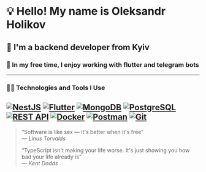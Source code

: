 # 💡 Hello! My name is Oleksandr Holikov
## 🌱 I'm a backend developer from Kyiv  
### 🤖 In my free time, I enjoy working with flutter and telegram bots
---

### 👨‍💻 Technologies and Tools I Use
[![NestJS](https://www.vectorlogo.zone/logos/nestjs/nestjs-icon.svg)](https://nestjs.com/)
[![Flutter](https://www.vectorlogo.zone/logos/flutterio/flutterio-icon.svg)](https://flutter.dev/)
[![MongoDB](https://www.vectorlogo.zone/logos/mongodb/mongodb-icon.svg)](https://www.mongodb.com/)
[![PostgreSQL](https://www.vectorlogo.zone/logos/postgresql/postgresql-icon.svg)](https://www.postgresql.org/)
[![REST API](https://www.vectorlogo.zone/logos/json/json-icon.svg)](https://restfulapi.net/)
[![Docker](https://www.vectorlogo.zone/logos/docker/docker-icon.svg)](https://www.docker.com/)
[![Postman](https://www.vectorlogo.zone/logos/getpostman/getpostman-icon.svg)](https://www.postman.com/)
[![Git](https://www.vectorlogo.zone/logos/git-scm/git-scm-icon.svg)](https://git-scm.com/)
---

> “Software is like sex — it's better when it's free”  
> — *Linus Torvalds*
> 
> “TypeScript isn't making your life worse. It's just showing you how bad your life already is”  
> — *Kent Dodds*

